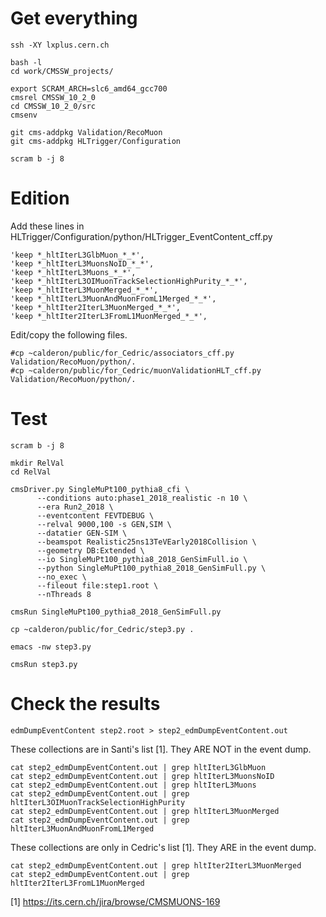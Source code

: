 # Get everything

    ssh -XY lxplus.cern.ch

    bash -l
    cd work/CMSSW_projects/

    export SCRAM_ARCH=slc6_amd64_gcc700
    cmsrel CMSSW_10_2_0
    cd CMSSW_10_2_0/src
    cmsenv

    git cms-addpkg Validation/RecoMuon
    git cms-addpkg HLTrigger/Configuration

    scram b -j 8


# Edition

Add these lines in HLTrigger/Configuration/python/HLTrigger_EventContent_cff.py

    'keep *_hltIterL3GlbMuon_*_*',
    'keep *_hltIterL3MuonsNoID_*_*',
    'keep *_hltIterL3Muons_*_*',
    'keep *_hltIterL3OIMuonTrackSelectionHighPurity_*_*',
    'keep *_hltIterL3MuonMerged_*_*',
    'keep *_hltIterL3MuonAndMuonFromL1Merged_*_*',
    'keep *_hltIter2IterL3MuonMerged_*_*',
    'keep *_hltIter2IterL3FromL1MuonMerged_*_*',

Edit/copy the following files.

    #cp ~calderon/public/for_Cedric/associators_cff.py             Validation/RecoMuon/python/.
    #cp ~calderon/public/for_Cedric/muonValidationHLT_cff.py       Validation/RecoMuon/python/.


# Test

    scram b -j 8

    mkdir RelVal
    cd RelVal

    cmsDriver.py SingleMuPt100_pythia8_cfi \
 	      --conditions auto:phase1_2018_realistic -n 10 \
	      --era Run2_2018 \
	      --eventcontent FEVTDEBUG \
	      --relval 9000,100 -s GEN,SIM \
	      --datatier GEN-SIM \
	      --beamspot Realistic25ns13TeVEarly2018Collision \
	      --geometry DB:Extended \
	      --io SingleMuPt100_pythia8_2018_GenSimFull.io \
	      --python SingleMuPt100_pythia8_2018_GenSimFull.py \
	      --no_exec \
	      --fileout file:step1.root \
	      --nThreads 8

    cmsRun SingleMuPt100_pythia8_2018_GenSimFull.py

    cp ~calderon/public/for_Cedric/step3.py .

    emacs -nw step3.py

    cmsRun step3.py


# Check the results

    edmDumpEventContent step2.root > step2_edmDumpEventContent.out

These collections are in Santi's list [1]. They ARE NOT in the event dump.

    cat step2_edmDumpEventContent.out | grep hltIterL3GlbMuon
    cat step2_edmDumpEventContent.out | grep hltIterL3MuonsNoID
    cat step2_edmDumpEventContent.out | grep hltIterL3Muons
    cat step2_edmDumpEventContent.out | grep hltIterL3OIMuonTrackSelectionHighPurity
    cat step2_edmDumpEventContent.out | grep hltIterL3MuonMerged
    cat step2_edmDumpEventContent.out | grep hltIterL3MuonAndMuonFromL1Merged

These collections are only in Cedric's list [1]. They ARE in the event dump.

    cat step2_edmDumpEventContent.out | grep hltIter2IterL3MuonMerged
    cat step2_edmDumpEventContent.out | grep hltIter2IterL3FromL1MuonMerged

[1] https://its.cern.ch/jira/browse/CMSMUONS-169

